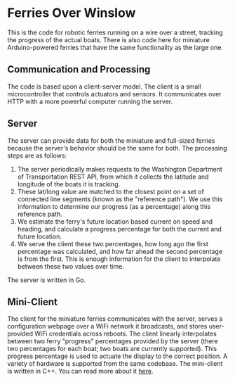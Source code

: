 # Ferries Over Winslow
This is the code for robotic ferries running on a wire over a street, tracking the progress of the actual boats. There is also code here for miniature Arduino-powered ferries that have the same functionality as the large one.
## Communication and Processing
The code is based upon a client-server model. The client is a small microcontroller that controls actuators and sensors. It communicates over HTTP with a more powerful computer running the server.
## Server
The server can provide data for both the miniature and full-sized ferries because the server's behavior should be the same for both. The processing steps are as follows:
 1. The server periodically makes requests to the Washington Department of Transportation REST API, from which it collects the latitude and longitude of the boats it is tracking.
 2. These lat/long value are matched to the closest point on a set of connected line segments (known as the "reference path"). We use this information to determine our progress (as a percentage) along this reference path.
 3. We estimate the ferry's future location based current on speed and heading, and calculate a progress percentage for both the current and future location.
 4. We serve the client these two percentages, how long ago the first percentage was calculated, and how far ahead the second percentage is from the first. This is enough information for the client to interpolate between these two values over time.

The server is written in Go.
## Mini-Client
The client for the miniature ferries communicates with the server, serves a configuration webpage over a WiFi network it broadcasts, and stores user-provided WiFi credentials across reboots. The client linearly interpolates between two ferry "progress" percentages provided by the server (there two percentages for each boat; two boats are currently supported). This progress percentage is used to actuate the display to the correct position. A variety of hardware is supported from the same codebase. The mini-client is written in C++. You can read more about it [here](https://github.com/pietroglyph/fow/tree/master/fow-mini).
